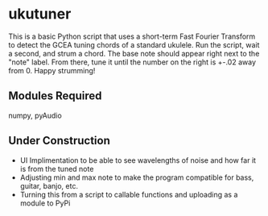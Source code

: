 # ukutuner
This is a basic Python script that uses a short-term Fast Fourier Transform to detect the GCEA tuning chords of a standard ukulele.
Run the script, wait a second, and strum a chord. The base note should appear right next to the "note" label. From there, tune it until the number on
the right is +-.02 away from 0. Happy strumming!

## Modules Required
numpy, pyAudio

## Under Construction
- UI Implimentation to be able to see wavelengths of noise and how far it is from the tuned note
- Adjusting min and max note to make the program compatible for bass, guitar, banjo, etc.
- Turning this from a script to callable functions and uploading as a module to PyPi
